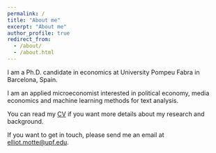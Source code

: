 ```yaml
---
permalink: /
title: "About me"
excerpt: "About me"
author_profile: true
redirect_from: 
  - /about/
  - /about.html
---
```


I am a Ph.D. candidate in economics at University Pompeu Fabra in Barcelona, Spain.

I am an applied microeconomist interested in political economy, media economics and machine learning methods for text analysis.

You can read my [CV](https://www.dropbox.com/s/66kwbsom7ucoxjh/CV_Elliot_Motte.pdf?dl=0) if you want more details about my research and background.

If you want to get in touch, please send me an email at [elliot.motte@upf.edu](mailto:elliot.motte@upf.edu).